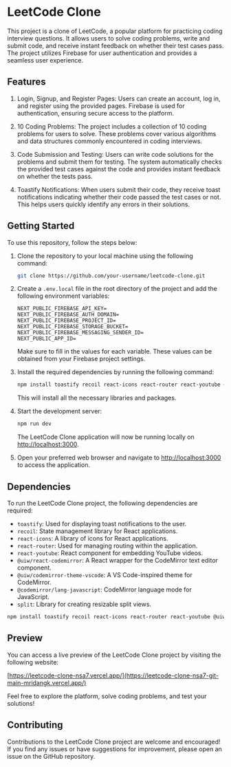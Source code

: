 # LeetCode Clone


This project is a clone of LeetCode, a popular platform for practicing coding interview questions. It allows users to solve coding problems, write and submit code, and receive instant feedback on whether their test cases pass. The project utilizes Firebase for user authentication and provides a seamless user experience.

## Features

1. Login, Signup, and Register Pages: Users can create an account, log in, and register using the provided pages. Firebase is used for authentication, ensuring secure access to the platform.

2. 10 Coding Problems: The project includes a collection of 10 coding problems for users to solve. These problems cover various algorithms and data structures commonly encountered in coding interviews.

3. Code Submission and Testing: Users can write code solutions for the problems and submit them for testing. The system automatically checks the provided test cases against the code and provides instant feedback on whether the tests pass.

4. Toastify Notifications: When users submit their code, they receive toast notifications indicating whether their code passed the test cases or not. This helps users quickly identify any errors in their solutions.

## Getting Started

To use this repository, follow the steps below:

1. Clone the repository to your local machine using the following command:

   ```bash
   git clone https://github.com/your-username/leetcode-clone.git
   ```

2. Create a `.env.local` file in the root directory of the project and add the following environment variables:

   ```dotenv
   NEXT_PUBLIC_FIREBASE_API_KEY=
   NEXT_PUBLIC_FIREBASE_AUTH_DOMAIN=
   NEXT_PUBLIC_FIREBASE_PROJECT_ID=
   NEXT_PUBLIC_FIREBASE_STORAGE_BUCKET=
   NEXT_PUBLIC_FIREBASE_MESSAGING_SENDER_ID=
   NEXT_PUBLIC_APP_ID=
   ```

   Make sure to fill in the values for each variable. These values can be obtained from your Firebase project settings.

3. Install the required dependencies by running the following command:


   ```bash
   npm install toastify recoil react-icons react-router react-youtube @uiw/react-codemirror @uiw/codemirror-theme-vscode @codemirror/lang-javascript split
   ```

   This will install all the necessary libraries and packages.

4. Start the development server:

   ```bash
   npm run dev
   ```

   The LeetCode Clone application will now be running locally on [http://localhost:3000](http://localhost:3000).

5. Open your preferred web browser and navigate to [http://localhost:3000](http://localhost:3000) to access the application.

## Dependencies

To run the LeetCode Clone project, the following dependencies are required:

- `toastify`: Used for displaying toast notifications to the user.
- `recoil`: State management library for React applications.
- `react-icons`: A library of icons for React applications.
- `react-router`: Used for managing routing within the application.
- `react-youtube`: React component for embedding YouTube videos.
- `@uiw/react-codemirror`: A React wrapper for the CodeMirror text editor component.
- `@uiw/codemirror-theme-vscode`: A VS Code-inspired theme for CodeMirror.
- `@codemirror/lang-javascript`: CodeMirror language mode for JavaScript.
- `split`: Library for creating resizable split views.


```bash
npm install toastify recoil react-icons react-router react-youtube @uiw/react-codemirror @uiw/codemirror-theme-vscode @codemirror/lang-javascript split
```

## Preview

You can access a live preview of the LeetCode Clone project by visiting the following website:

[https://leetcode-clone-nsa7.vercel.app/](https://leetcode-clone-nsa7-git-main-mridangk.vercel.app/)

Feel free to explore the platform, solve coding problems, and test your solutions!

## Contributing

Contributions to the LeetCode Clone project are welcome and encouraged! If you find any issues or have suggestions for improvement, please open an issue on the GitHub repository.
